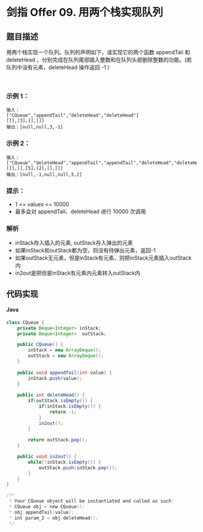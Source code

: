# 剑指 Offer 09. 用两个栈实现队列

## 题目描述
用两个栈实现一个队列。队列的声明如下，请实现它的两个函数 appendTail 和 deleteHead ，分别完成在队列尾部插入整数和在队列头部删除整数的功能。(若队列中没有元素，deleteHead 操作返回 -1 )

 

### 示例 1：
```
输入：
["CQueue","appendTail","deleteHead","deleteHead"]
[[],[3],[],[]]
输出：[null,null,3,-1]
```
### 示例 2：
```
输入：
["CQueue","deleteHead","appendTail","appendTail","deleteHead","deleteHead"]
[[],[],[5],[2],[],[]]
输出：[null,-1,null,null,5,2]
```
### 提示：

 - 1 <= values <= 10000
 - 最多会对 appendTail、deleteHead 进行 10000 次调用

### 解析
 - inStack存入插入的元素,  outStack存入弹出的元素
 - 如果inStack和outStack都为空，则没有待弹出元素，返回-1
 - 如果outStack无元素，但是inStack有元素，则把inStack元素插入outStack内
 - in2out是把但是inStack有元素内元素转入outStack内



## 代码实现
#### Java
```Java
class CQueue {
    private Deque<Integer> inStack;
	private Deque<Integer>  outStack;

    public CQueue() {
        inStack = new ArrayDeque();
		outStack = new ArrayDeque();
    }
    
    public void appendTail(int value) {
        inStack.push(value);
    }
    
    public int deleteHead() {
        if(outStack.isEmpty()) {
    		if(inStack.isEmpty()) {
    			return -1;
    		}
    		in2out();
    	}
    	
    	return outStack.pop();
    }

    public void in2out() {
    	while(!inStack.isEmpty()) {
    		outStack.push(inStack.pop());
    	}
    }
}

/**
 * Your CQueue object will be instantiated and called as such:
 * CQueue obj = new CQueue();
 * obj.appendTail(value);
 * int param_2 = obj.deleteHead();
 */
```